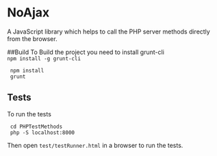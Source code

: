 # NoAjax

A JavaScript library which helps to call the PHP server methods directly from the browser.

##Build
To Build the project you need to install grunt-cli   
`npm install -g grunt-cli`  

```
 npm install
 grunt
```

## Tests
To run the tests

```
 cd PHPTestMethods
 php -S localhost:8000
```

Then open `test/testRunner.html` in a browser to run the tests.